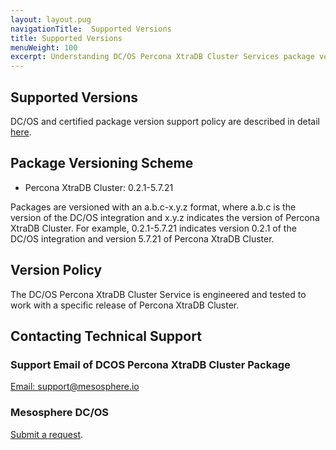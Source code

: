 ```yaml
---
layout: layout.pug
navigationTitle:  Supported Versions
title: Supported Versions
menuWeight: 100
excerpt: Understanding DC/OS Percona XtraDB Cluster Services package versioning
---
```


## Supported Versions

DC/OS and certified package version support policy are described in detail [here](/mesosphere/dcos/version-policy/).

## Package Versioning Scheme

- Percona XtraDB Cluster: 0.2.1-5.7.21

Packages are versioned with an a.b.c-x.y.z format, where a.b.c is the version of the DC/OS integration and x.y.z indicates the version of Percona XtraDB Cluster. For example, 0.2.1-5.7.21 indicates version 0.2.1 of the DC/OS integration and version 5.7.21 of Percona XtraDB Cluster.

## Version Policy

The DC/OS Percona XtraDB Cluster Service is engineered and tested to work with a specific release of Percona XtraDB Cluster.

## Contacting Technical Support

### Support Email of DCOS Percona XtraDB Cluster Package

[Email: support@mesosphere.io](mailto:support@mesosphere.io)

### Mesosphere DC/OS
[Submit a request](https://support.mesosphere.com/hc/en-us/requests/new).
